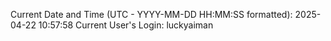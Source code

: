 Current Date and Time (UTC - YYYY-MM-DD HH:MM:SS formatted): 2025-04-22 10:57:58
Current User's Login: luckyaiman
